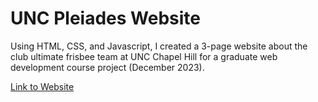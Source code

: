 # UNC Pleiades Website

Using HTML, CSS, and Javascript, I created a 3-page website about the club ultimate frisbee team at UNC Chapel Hill for a graduate web development course project (December 2023).

[Link to Website](https://opal.ils.unc.edu/~cgs22/Assignment%205/home.html)
